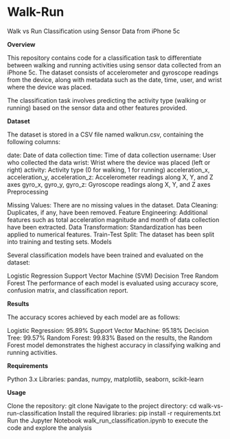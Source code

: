 # Walk-Run
Walk vs Run Classification using Sensor Data from iPhone 5c

**Overview**

This repository contains code for a classification task to differentiate between walking and running activities using sensor data collected from an iPhone 5c. The dataset consists of accelerometer and gyroscope readings from the device, along with metadata such as the date, time, user, and wrist where the device was placed.

The classification task involves predicting the activity type (walking or running) based on the sensor data and other features provided.

**Dataset**

The dataset is stored in a CSV file named walkrun.csv, containing the following columns:

date: Date of data collection
time: Time of data collection
username: User who collected the data
wrist: Wrist where the device was placed (left or right)
activity: Activity type (0 for walking, 1 for running)
acceleration_x, acceleration_y, acceleration_z: Accelerometer readings along X, Y, and Z axes
gyro_x, gyro_y, gyro_z: Gyroscope readings along X, Y, and Z axes
Preprocessing

Missing Values: There are no missing values in the dataset.
Data Cleaning: Duplicates, if any, have been removed.
Feature Engineering: Additional features such as total acceleration magnitude and month of data collection have been extracted.
Data Transformation: Standardization has been applied to numerical features.
Train-Test Split: The dataset has been split into training and testing sets.
Models

Several classification models have been trained and evaluated on the dataset:

Logistic Regression
Support Vector Machine (SVM)
Decision Tree
Random Forest
The performance of each model is evaluated using accuracy score, confusion matrix, and classification report.

**Results**

The accuracy scores achieved by each model are as follows:

Logistic Regression: 95.89%
Support Vector Machine: 95.18%
Decision Tree: 99.57%
Random Forest: 99.83%
Based on the results, the Random Forest model demonstrates the highest accuracy in classifying walking and running activities.

**Requirements**

Python 3.x
Libraries: pandas, numpy, matplotlib, seaborn, scikit-learn

**Usage**

Clone the repository:
git clone <repository-url>
Navigate to the project directory:
cd walk-vs-run-classification
Install the required libraries:
pip install -r requirements.txt
Run the Jupyter Notebook walk_run_classification.ipynb to execute the code and explore the analysis
